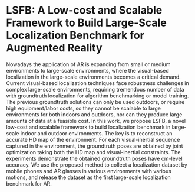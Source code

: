# LSFB: A Low-cost and Scalable Framework to Build Large-Scale Localization Benchmark for Augmented Reality
Nowadays the application of AR is expanding from small or medium environments to large-scale environments, where the visual-based localization in the large-scale environments becomes a critical demand. Current visual-based localization techniques face robustness challenges in complex large-scale environments, requiring tremendous number of data with groundtruth localization for algorithm benchmarking or model training. The previous groundtruth solutions can only be used outdoors, or require high equipment/labor costs, so they cannot be scalable to large environments for both indoors and outdoors, nor can they produce large amounts of data at a feasible cost. In this work, we propose LSFB, a novel low-cost and scalable framework to build localization benchmark in large-scale indoor and outdoor environments. The key is to reconstruct an accurate HD map of the environment. For each visual-inertial sequence captured in the environment, the groundtruth poses are obtained by joint optimization taking both the HD map and visual-inertial constraints. The experiments demonstrate the obtained groundtruth poses have cm-level accuracy. We use the proposed method to collect a localization dataset by mobile phones and AR glasses in various environments with various motions, and release the dataset as the first large-scale localization benchmark for AR.

